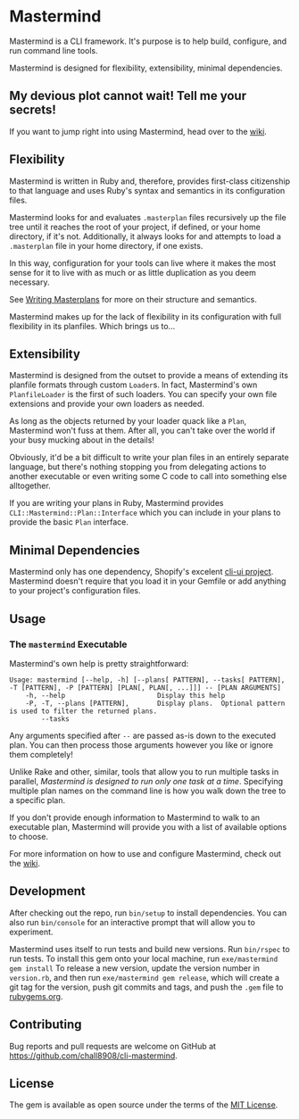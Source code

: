 # Mastermind

Mastermind is a CLI framework.  It's purpose is to help build, configure, and run
command line tools.

Mastermind is designed for flexibility, extensibility, minimal dependencies.

## My devious plot cannot wait!  Tell me your secrets!

If you want to jump right into using Mastermind, head over to the [wiki][wiki].

## Flexibility

Mastermind is written in Ruby and, therefore, provides first-class citizenship
to that language and uses Ruby's syntax and semantics in its configuration files.

Mastermind looks for and evaluates `.masterplan` files recursively up the file
tree until it reaches the root of your project, if defined, or your home directory,
if it's not.  Additionally, it always looks for and attempts to load a `.masterplan`
file in your home directory, if one exists.

In this way, configuration for your tools can live where it makes the most sense
for it to live with as much or as little duplication as you deem necessary.

See [Writing Masterplans][writing-masterplans] for more on their structure and
semantics.

Mastermind makes up for the lack of flexibility in its configuration with full
flexibility in its planfiles.  Which brings us to...

## Extensibility

Mastermind is designed from the outset to provide a means of extending its planfile
formats through custom `Loader`s.  In fact, Mastermind's own `PlanfileLoader` is
the first of such loaders.  You can specify your own file extensions and provide
your own loaders as needed.

As long as the objects returned by your loader quack like a `Plan`, Mastermind
won't fuss at them.  After all, you can't take over the world if your busy mucking
about in the details!

Obviously, it'd be a bit difficult to write your plan files in an entirely separate
language, but there's nothing stopping you from delegating actions to another
executable or even writing some C code to call into something else alltogether.

If you are writing your plans in Ruby, Mastermind provides `CLI::Mastermind::Plan::Interface`
which you can include in your plans to provide the basic `Plan` interface.

## Minimal Dependencies

Mastermind only has one dependency, Shopify's excelent [cli-ui project][cli-ui].
Mastermind doesn't require that you load it in your Gemfile or add anything to
your project's configuration files.

## Usage

### The `mastermind` Executable

Mastermind's own help is pretty straightforward:

    Usage: mastermind [--help, -h] [--plans[ PATTERN], --tasks[ PATTERN], -T [PATTERN], -P [PATTERN] [PLAN[, PLAN[, ...]]] -- [PLAN ARGUMENTS]
        -h, --help                       Display this help
        -P, -T, --plans [PATTERN],       Display plans.  Optional pattern is used to filter the returned plans.
            --tasks

Any arguments specified after `--` are passed as-is down to the executed plan.
You can then process those arguments however you like or ignore them completely!

Unlike Rake and other, similar, tools that allow you to run multiple tasks in
parallel, _Mastermind is designed to run only one task at a time_.  Specifying
multiple plan names on the command line is how you walk down the tree to a
specific plan.

If you don't provide enough information to Mastermind to walk to an executable
plan, Mastermind will provide you with a list of available options to choose.

For more information on how to use and configure Mastermind, check out the
[wiki][wiki].

## Development

After checking out the repo, run `bin/setup` to install dependencies. You can
also run `bin/console` for an interactive prompt that will allow you to experiment.

Mastermind uses itself to run tests and build new versions.  Run `bin/rspec` to
run tests.  To install this gem onto your local machine, run `exe/mastermind gem install`
To release a new version, update the version number in `version.rb`, and then run
`exe/mastermind gem release`, which will create a git tag for the version, push
git commits and tags, and push the `.gem` file to [rubygems.org](https://rubygems.org).

## Contributing

Bug reports and pull requests are welcome on GitHub at https://github.com/chall8908/cli-mastermind.

## License

The gem is available as open source under the terms of the [MIT License](https://opensource.org/licenses/MIT).

[wiki]: https://github.com/chall8908/cli-mastermind/wiki
[writing-masterplans]: https://github.com/chall8908/cli-mastermind/wiki/Writing-Masterplans
[cli-ui]: https://github.com/shopify/cli-ui
